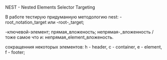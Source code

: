 NEST - Nested Elements Selector Targeting

В работе тестирую придуманную методологию nest:
-root_notation_target  или -root-_target;

-ключевой-элемент;
прямая_вложеность;
непрямая-_вложенность / тоже самое что и: непрямая_element_вложеность.

сокращенния некоторых элементов: h - header, c - container, e - element, f - footer;
